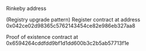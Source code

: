 Rinkeby address

(Registry upgrade pattern)
Register contract at address 0x042ce02d98365c5762143454ce82e986eb327aa8

Proof of existence contract at 0x6594264cddfdd9bf1d1dd600b3c2b5ab57713f1e

